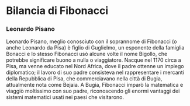 # Bilancia di Fibonacci

### Leonardo Pisano

Leonardo Pisano, meglio conosciuto con il soprannome di Fibonacci (o anche Leonardo da Pisa) è figlio di Guglielmo, un esponente della famiglia Bonacci e lo stesso Fibonacci usò alcune volte il nome Bigollo, che potrebbe significare buono a nulla o viaggiatore. Nacque nel 1170 circa a Pisa, ma venne educato nel Nord Africa, dove il padre ottenne un impiego diplomatico; il lavoro di suo padre consisteva nel rappresentare i mercanti della Repubblica di Pisa, che commerciavano nella città di Bugia, attualmente nota come Bejaia.  A Bugia, Fibonacci imparò la matematica e viaggiò moltissimo con suo padre, riconoscendo gli enormi vantaggi dei sistemi matematici usati nei paesi che visitarono.
